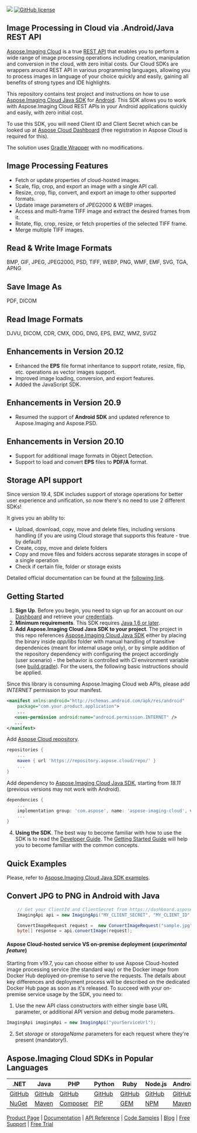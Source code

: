 ![](https://img.shields.io/badge/api-v3.0-lightgrey)  [![GitHub license](https://img.shields.io/github/license/aspose-imaging-cloud/aspose-imaging-cloud-java)](https://github.com/aspose-imaging-cloud/aspose-imaging-cloud-java)

## Image Processing in Cloud via .Android/Java REST API
[Aspose.Imaging Cloud](https://products.aspose.cloud/imaging) is a true [REST API](https://apireference.aspose.cloud/imaging/) that enables you to perform a wide range of image processing operations including creation, manipulation and conversion in the cloud, with zero initial costs. Our Cloud SDKs are wrappers around REST API in various programming languages, allowing you to process images in language of your choice quickly and easily, gaining all benefits of strong types and IDE highlights.

This repository contains test project and instructions on how to use [Aspose.Imaging Cloud Java SDK](https://github.com/aspose-imaging-cloud/aspose-imaging-cloud-java) for [Android](https://products.aspose.cloud/imaging/android). This SDK allows you to work with Aspose.Imaging Cloud REST APIs in your Android applications quickly and easily, with zero initial cost.

To use this SDK, you will need Client ID and Client Secret which can be looked up at [Aspose Cloud Dashboard](https://dashboard.aspose.cloud/#/apps) (free registration in Aspose Cloud is required for this).

The solution uses [Gradle Wrapper](https://github.com/gradle/gradle/tree/master/gradle/wrapper) with no modifications.

## Image Processing Features

- Fetch or update properties of cloud-hosted images.
- Scale, flip, crop, and export an image with a single API call.
- Resize, crop, flip, convert, and export an image to other supported formats.
- Update image parameters of JPEG2000 & WEBP images.
- Access and multi-frame TIFF image and extract the desired frames from it.
- Rotate, flip, crop, resize, or fetch properties of the selected TIFF frame.
- Merge multiple TIFF images.

## Read & Write Image Formats
BMP, GIF, JPEG, JPEG2000, PSD, TIFF, WEBP, PNG, WMF, EMF, SVG, TGA, APNG

## Save Image As
PDF, DICOM

## Read Image Formats
DJVU, DICOM, CDR, CMX, ODG, DNG, EPS, EMZ, WMZ, SVGZ

## Enhancements in Version 20.12

- Enhanced the **EPS** file format inheritance to support rotate, resize, flip, etc. operations as vector images support.
- Improved image loading, conversion, and export features.
- Added the JavaScript SDK.

## Enhancements in Version 20.9
- Resumed the support of **Android SDK** and updated reference to Aspose.Imaging and Aspose.PSD.


## Enhancements in Version 20.10

- Support for additional image formats in Object Detection.
- Support to load and convert **EPS** files to **PDF/A** format.

## Storage API support

Since version 19.4, SDK includes support of storage operations for better user experience and unification, so now there's no need to use 2 different SDKs!

It gives you an ability to:
* Upload, download, copy, move and delete files, including versions handling (if you are using Cloud storage that supports this feature - true by default)
* Create, copy, move and delete folders
* Copy and move files and folders accross separate storages in scope of a single operation
* Check if certain file, folder or storage exists

Detailed official documentation can be found at the [following link](https://docs.aspose.cloud/imaging/).

## Getting Started
1. **Sign Up**. Before you begin, you need to sign up for an account on our [Dashboard](https://dashboard.aspose.cloud/) and retrieve your [credentials](https://dashboard.aspose.cloud/#/apps).
2. **Minimum requirements**. This SDK requires [Java 1.6 or later](https://java.com/download/).
3. **Add Aspose.Imaging Cloud Java SDK to your project**. The project in this repo references [Aspose.Imaging Cloud Java SDK](https://github.com/aspose-imaging-cloud/aspose-imaging-cloud-java) either by placing the binary inside *app/libs* folder with manual handling of transitive dependenices (meant for internal usage only), or by simple addition of the repository dependency with configuring the project accordingly (user scenario) - the behavior is controlled with *CI* environment variable (see [build.gradle](app/build.gradle)). For the users, the following basic instructions should be applied.

Since this library is consuming Aspose.Imaging Cloud web APIs, please add *INTERNET* permission to your manifest.
```xml
<manifest xmlns:android="http://schemas.android.com/apk/res/android"
    package="com.your.product.application">
	...
   <uses-permission android:name="android.permission.INTERNET" />
   ...
</manifest>
```
Add [Aspose Cloud repository](https://repository.aspose.cloud).
```gradle
repositories {
    ...
    maven { url 'https://repository.aspose.cloud/repo/' }
    ...
}
```
Add dependency to [Aspose.Imaging Cloud Java SDK](https://github.com/aspose-imaging-cloud/aspose-imaging-cloud-java), starting from *18.11* (previous versions may not work with Android).
```gradle
dependencies {
    ...
    implementation group: 'com.aspose', name: 'aspose-imaging-cloud', version: '22.4'
    ...
}
```
4. **Using the SDK**. The best way to become familiar with how to use the SDK is to read the [Developer Guide](https://docs.aspose.cloud/imaging/developer-guide/). The [Getting Started Guide](https://docs.aspose.cloud/imaging/getting-started/) will help you to become familiar with the common concepts.

## Quick Examples
Please, refer to [Aspose.Imaging Cloud Java SDK examples](https://github.com/aspose-imaging-cloud/aspose-imaging-cloud-java#quick-examples).


## Convert JPG to PNG in Android with Java

```java
	// Get your ClientId and ClientSecret from https://dashboard.aspose.cloud (free registration required).
	ImagingApi api = new ImagingApi("MY_CLIENT_SECRET", "MY_CLIENT_ID");

	ConvertImageRequest request =  new ConvertImageRequest("sample.jpg", "png", "tempFolder", "My_Storage_Name");
	byte[] response = api.convertImage(request);
```


#### Aspose Cloud-hosted service VS on-premise deployment (*experimental feature*)
Starting from v19.7, you can choose either to use Aspose Cloud-hosted image processing service (the standard way) or the Docker image from Docker Hub deployed on-premise to serve the requests.
The details about key differences and deployment process will be described on the dedicated Docker Hub page as soon as it's released.
To succeed with your on-premise service usage by the SDK, you need to:
1. Use the new API class constructors with either single base URL parameter, or additional API version and debug mode parameters.
```java
ImagingApi imagingApi = new ImagingApi("yourServiceUrl");
```
2. Set *storage* or *storageName* parameters for each request where they're present (mandatory!).


## Aspose.Imaging Cloud SDKs in Popular Languages

| .NET | Java | PHP | Python | Ruby | Node.js |Android|
|---|---|---|---|---|---|--|
| [GitHub](https://github.com/aspose-imaging-cloud/aspose-imaging-cloud-dotnet) | [GitHub](https://github.com/aspose-imaging-cloud/aspose-imaging-cloud-java) | [GitHub](https://github.com/aspose-imaging-cloud/aspose-imaging-cloud-php) | [GitHub](https://github.com/aspose-imaging-cloud/aspose-imaging-cloud-python) | [GitHub](https://github.com/aspose-imaging-cloud/aspose-imaging-cloud-ruby)  | [GitHub](https://github.com/aspose-imaging-cloud/aspose-imaging-cloud-node) | [GitHub](https://github.com/aspose-imaging-cloud/aspose-imaging-cloud-android) | [GitHub](https://github.com/aspose-imaging-cloud/aspose-imaging-cloud-swift)|[GitHub](https://github.com/aspose-imaging-cloud/aspose-imaging-cloud-dart) |[GitHub](https://github.com/aspose-imaging-cloud/aspose-imaging-cloud-go) |
| [NuGet](https://www.nuget.org/packages/Aspose.Imaging-Cloud/) | [Maven](https://repository.aspose.cloud/webapp/#/artifacts/browse/tree/General/repo/com/aspose/aspose-imaging-cloud) | [Composer](https://packagist.org/packages/aspose/aspose-imaging-cloud) | [PIP](https://pypi.org/project/aspose.imaging-cloud/) | [GEM](https://rubygems.org/gems/aspose_imaging_cloud)  | [NPM](https://www.npmjs.com/package/@asposecloud/aspose-imaging-cloud) |[Maven](https://repository.aspose.cloud/webapp/#/artifacts/browse/tree/General/repo/com/aspose/aspose-imaging-cloud)|

[Product Page](https://products.aspose.cloud/imaging/android) | [Documentation](https://docs.aspose.cloud/display/imagingcloud/Home) | [API Reference](https://apireference.aspose.cloud/imaging/) | [Code Samples](https://github.com/aspose-imaging-cloud/aspose-imaging-cloud-android) | [Blog](https://blog.aspose.cloud/category/imaging/) | [Free Support](https://forum.aspose.cloud/c/imaging) | [Free Trial](https://dashboard.aspose.cloud/#/apps)
